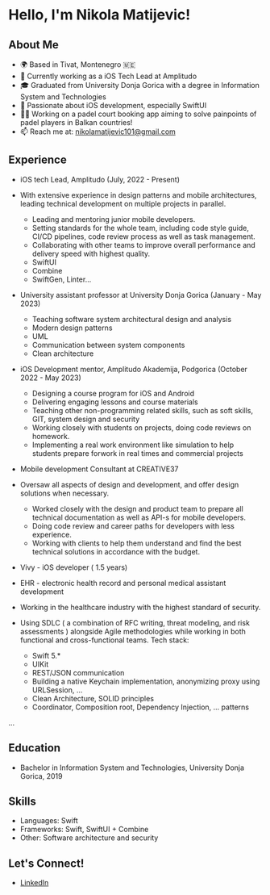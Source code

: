 # Hello, I'm Nikola Matijevic!

## About Me
- 🌍 Based in Tivat, Montenegro 🇲🇪
- 💼 Currently working as a iOS Tech Lead at Amplitudo
- 🎓 Graduated from University Donja Gorica with a degree in Information System and Technologies
- 🌱 Passionate about iOS development, especially SwiftUI
- 👨‍💻 Working on a padel court booking app aiming to solve painpoints of padel players in Balkan countries!
- 📫 Reach me at: nikolamatijevic101@gmail.com

## Experience
- iOS tech Lead, Amplitudo (July, 2022 - Present)
- With extensive experience in design patterns and mobile architectures, leading technical development on multiple projects in parallel.
  - Leading and mentoring junior mobile developers.
  - Setting standards for the whole team, including code style guide, CI/CD
    pipelines, code review process as well as task management.
  - Collaborating with other teams to improve overall performance and delivery
speed with highest quality.
  - SwiftUI
  - Combine
  - SwiftGen, Linter...

- University assistant professor at University Donja Gorica (January - May 2023)
  - Teaching software system architectural design and analysis
  - Modern design patterns
  - UML
  - Communication between system components
  - Clean architecture

- iOS Development mentor, Amplitudo Akademija, Podgorica (October 2022 - May 2023)
  -  Designing a course program for iOS and Android
  -  Delivering engaging lessons and course materials
  -  Teaching other non-programming related skills, such as soft skills, GIT, system design and security
  -  Working closely with students on projects, doing code reviews on
     homework.
  -  Implementing a real work environment like simulation to help students
  prepare forwork in real times and commercial projects

- Mobile development Consultant at CREATIVE37
- Oversaw all aspects of design and development, and offer design solutions when necessary.
  - Worked closely with the design and product team to prepare all technical documentation as well as API-s for mobile developers.
  - Doing code review and career paths for developers with less experience.
  - Working with clients to help them understand and find the best technical solutions in accordance with the budget.

- Vivy - iOS developer ( 1.5 years) 
- EHR - electronic health record and personal medical assistant development
- Working in the healthcare industry with the highest standard of security.
- Using SDLC ( a combination of RFC writing, threat modeling, and risk assessments ) alongside Agile methodologies while working in both functional and cross-functional teams.
Tech stack:
  - Swift 5.*
  - UIKit
  - REST/JSON communication
  - Building a native Keychain implementation, anonymizing proxy using URLSession, ...
  - Clean Architecture, SOLID principles
  - Coordinator, Composition root, Dependency Injection, ... patterns

...

## Education
- Bachelor in Information System and Technologies, University Donja Gorica, 2019

## Skills
- Languages: Swift
- Frameworks: Swift, SwiftUI + Combine
- Other: Software architecture and security


## Let's Connect!
- [LinkedIn](https://www.linkedin.com/in/nikolamatijevic/)
